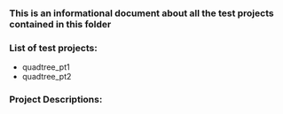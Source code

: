 ### This is an informational document about all the test projects contained in this folder

### List of test projects:

* quadtree_pt1
* quadtree_pt2

### Project Descriptions:

